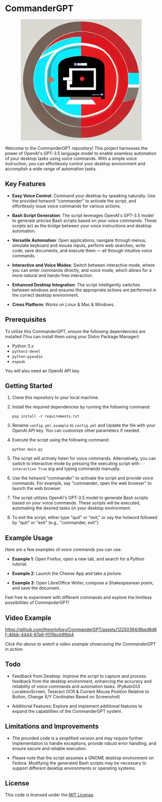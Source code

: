 # CommanderGPT

<p align="center">
  <img src="media/logo.jpeg" alt="CommanderGPT" width="400" height="400">
</p>

Welcome to the CommanderGPT repository! This project harnesses the power of OpenAI's GPT-3.5 language model to enable seamless automation of your desktop tasks using voice commands. With a simple voice instruction, you can effortlessly control your desktop environment and accomplish a wide range of automation tasks.

## Key Features

- **Easy Voice Control**: Command your desktop by speaking naturally. Use the provided hotword "commander" to activate the script, and effortlessly issue voice commands for various actions.

- **Bash Script Generation**: The script leverages OpenAI's GPT-3.5 model to generate precise Bash scripts based on your voice commands. These scripts act as the bridge between your voice instructions and desktop automation.

- **Versatile Automation**: Open applications, navigate through menus, simulate keyboard and mouse inputs, perform web searches, write code, save documents, and execute them — all through intuitive voice commands.

- **Interactive and Voice Modes**: Switch between interactive mode, where you can enter commands directly, and voice mode, which allows for a more natural and hands-free interaction.

- **Enhanced Desktop Integration**: The script intelligently switches between windows and ensures the appropriate actions are performed in the correct desktop environment.

- **Cross Platform**: Works on Linux & Mac & Windows.

## Prerequisites

To utilize this CommanderGPT, ensure the following dependencies are installed (You can install them using your Distro Package Manager):

- Python 3.x
- `python3-devel`
- `python-pyaudio`
- `espeak`

You will also need an OpenAI API key.

## Getting Started

1. Clone this repository to your local machine.

2. Install the required dependencies by running the following command:

   ```
   pip install -r requirements.txt
   ```

3. Rename `config.yml.example` to `config.yml` and Update the file with your OpenAI API key. You can customize other parameters if needed.

4. Execute the script using the following command:

   ```
   python main.py
   ```

5. The script will actively listen for voice commands. Alternatively, you can switch to interactive mode by pressing the executing script with ```--interactive True``` arg and typing commands manually.

6. Use the hotword "commander" to activate the script and provide voice commands. For example, say "commander, open the web browser" to launch the web browser.

7. The script utilizes OpenAI's GPT-3.5 model to generate Bash scripts based on your voice commands. These scripts will be executed, automating the desired tasks on your desktop environment.

8. To exit the script, either type "quit" or "exit," or say the hotword followed by "quit" or "exit" (e.g., "commander, exit").

## Example Usage

Here are a few examples of voice commands you can use:

- **Example 1**: Open Firefox, open a new tab, and search for a Python tutorial.

- **Example 2**: Launch the Cheese App and take a picture.

- **Example 3**: Open LibreOffice Writer, compose a Shakespearean poem, and save the document.

Feel free to experiment with different commands and explore the limitless possibilities of CommanderGPT!

## Video Example

https://github.com/theonlyfoxy/CommanderGPT/assets/12250394/8bed8d6f-46bb-4444-87a9-f015bcb9fbb4


*Click the above to watch a video example showcasing the CommanderGPT in action.*

## Todo

- Feedback from Desktop: Improve the script to capture and process feedback from the desktop environment, enhancing the accuracy and reliability of voice commands and automation tasks. (PyAutoGUI LocateonScreen, Teseract OCR & Current Mouse Position Relative to Button, Change X/Y Cordinates Based on Screenshot)

- Additional Features: Explore and implement additional features to expand the capabilities of the CommanderGPT system.

## Limitations and Improvements

- The provided code is a simplified version and may require further implementation to handle exceptions, provide robust error handling, and ensure secure and reliable execution.

- Please note that the script assumes a GNOME desktop environment on Fedora. Modifying the generated Bash scripts may be necessary to support different desktop environments or operating systems.

## License

This code is licensed under the [MIT License](LICENSE).
